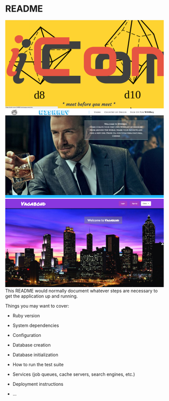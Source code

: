 # README
![Image of iCon](./client/src/images/icon.jpg)
![Image of WISHkey](./client/src/images/wishkey.jpg)
![Image of vagabond](./client/src/images/vagabond.jpg)
This README would normally document whatever steps are necessary to get the
application up and running.

Things you may want to cover:

* Ruby version

* System dependencies

* Configuration

* Database creation

* Database initialization

* How to run the test suite

* Services (job queues, cache servers, search engines, etc.)

* Deployment instructions

* ...
